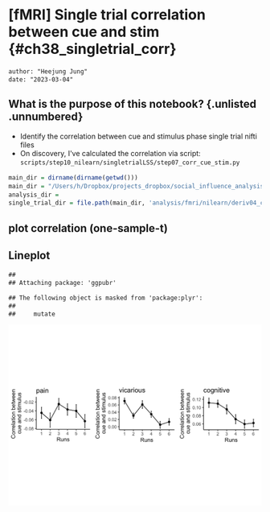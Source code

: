# [fMRI] Single trial correlation between cue and stim {#ch38_singletrial_corr}

```
author: "Heejung Jung"
date: "2023-03-04"
```

## What is the purpose of this notebook? {.unlisted .unnumbered}

* Identify the correlation between cue and stimulus phase single trial nifti files
* On discovery, I've calculated the correlation via script: `scripts/step10_nilearn/singletrialLSS/step07_corr_cue_stim.py`












```r
main_dir = dirname(dirname(getwd()))
main_dir = "/Users/h/Dropbox/projects_dropbox/social_influence_analysis"
analysis_dir = 
single_trial_dir = file.path(main_dir, 'analysis/fmri/nilearn/deriv04_corrcuestim')
```




## plot correlation (one-sample-t)


## Lineplot

```
## 
## Attaching package: 'ggpubr'
```

```
## The following object is masked from 'package:plyr':
## 
##     mutate
```

<img src="38_iv-corr_dv-singletrial_files/figure-html/unnamed-chunk-3-1.png" width="672" />


